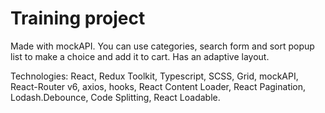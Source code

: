 # Training project

Made with mockAPI. You can use categories, search form and sort popup list to make a choice and add it to cart. Has an adaptive layout.

Technologies: React, Redux Toolkit, Typescript, SCSS, Grid, mockAPI, React-Router v6, axios, hooks, React Content Loader, React Pagination, Lodash.Debounce, Code Splitting, React Loadable.

